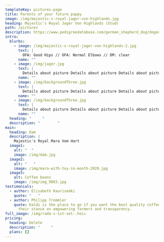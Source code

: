 ```yaml
---
templateKey: pictures-page
title: Parents of your future puppy
image: /img/majestic-s-royal-jager-von-highlands.jpg
heading: Majestic's Royal Jager Von Highlands (Stud)
path: /pictures
description: https://www.pedigreedatabase.com/german_shepherd_dog/dogedit.html?p_dogid=2888487
intro:
  blurbs:
    - image: /img/majestic-s-royal-jager-von-highlands-2.jpg
      text: |
        OFA: Good Hips // OFA: Normal Elbows // DM: clear 
      name: ""
    - image: /img/jager.jpg
      text: |
        Details about picture Details about picture Details about picture
      name: ""
    - image: /img/backgroundThree.jpg
      text: |
        Details about picture Details about picture Details about picture
      name: ""
    - image: /img/backgroundThree.jpg
      text: |
        Details about picture Details about picture Details about picture
      name: ""
  heading: "     "
  description: "        "
main:
  heading: Dam
  description: |
    Majestic's Royal Mara Vom Hart
  image1:
    alt: "  "
    image: /img/dam.jpg
  image2:
    alt: "   "
    image: /img/mara-with-toy-in-month-2020.jpg
  image3:
    alt: Coffee beans
    image: /img/img_9883.jpg
testimonials:
  - author: Elisabeth Kaurismäki
    quote: "   "
  - author: Philipp Trommler
    quote: Kaldi is the place to go if you want the best quality coffee. I love
      their stance on empowering farmers and transparency.
full_image: /img/rada-s-1st-vet-.heic
pricing:
  heading: Delete
  description: "     "
  plans: []
---
```


